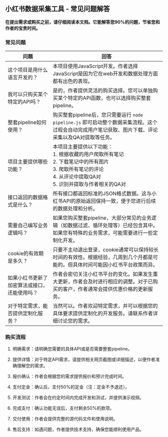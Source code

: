 ## 小红书数据采集工具 - 常见问题解答

**在提出需求或购买之前，请仔细阅读本文档。它能解答您90%的问题，节省您和作者的宝贵时间。**

### 常见问题

| 问题 | 回答 |
| --- | --- |
| 这个项目是用什么语言开发的？ | 本项目使用JavaScript开发。作者选择JavaScript是因为它在web开发和数据处理方面都有出色的表现。 |
| 我可以只购买某个特定的API吗？ | 是的，作者提供灵活的购买选择。您可以单独购买某个特定的API函数，也可以选择购买整套pipeline。 |
| 整套pipeline如何使用？                       | 购买整套pipeline后，您只需要运行 `node pipeline.js` 即可启动整个数据采集流程。这个过程会自动完成用户笔记获取、图片下载、评论采集以及QA对提取等任务。 |
| 项目主要提供哪些功能？                       | 本项目主要提供以下功能：<br/>1. 根据收藏的用户爬取所有笔记<br/>2. 下载笔记中的所有图片<br/>3. 爬取所有笔记的评论<br/>4. 从评论中提取QA对<br/>5. 识别并提取与作者相关的QA对 |
| 接口返回的数据格式是什么？                   | 所有接口都返回标准的JSON格式数据。这与小红书API的原始返回保持一致，便于您进行后续的数据处理和分析。 |
| 需要自己编写业务逻辑吗？                     | 如果您购买整套pipeline，大部分常见的业务逻辑（如数据过滤、循环处理等）已经包含其中。如果您有特殊的业务需求，可能需要进行一些定制化开发。 |
| cookie的有效期是多久？ | 只要不主动退出登录，cookie通常可以保持较长时间的有效性。根据经验，几周到几个月都是可能的。但具体时间可能因小红书平台政策而异。 |
| 如果小红书更新了加密算法或接口，还能使用吗？ | 作者会密切关注小红书平台的变化。如果发生重大更新，作者会及时进行相应的调整。对于已购买的客户，作者通常会提供优惠价格的更新服务。 |
| 对于特定需求，能否提供定制化服务？ | 当然可以。作者欢迎特定需求，并可以根据您的具体要求提供定制化的开发服务。请联系作者详细讨论您的需求。 |



### 购买流程

1. 明确需求：请明确您需要的具体API或是否需要整套pipeline。

2. 提供详情：对于特定API需求，请提供相关网页截图或详细描述，以便作者准确理解您的需求。

3. 报价确认：作者会根据您的需求提供报价和预计完成时间。

4. 支付定金：确认后，支付50%的定金（注：定金不予退还）。

5. 开发测试：作者会在约定时间内完成开发和测试，并提供演示视频。

6. 完成支付：确认功能无误后，支付剩余50%的款项。

7. 交付使用：作者会提供完整的源代码文件和使用说明。

8. 售后支持：如遇问题，作者提供技术支持，确保您能顺利使用产品。
